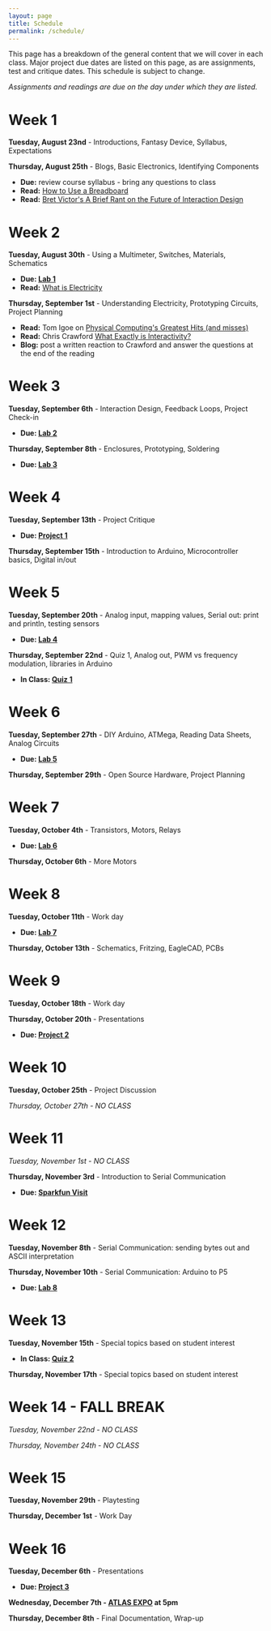 ```yaml
---
layout: page
title: Schedule
permalink: /schedule/
---
```


This page has a breakdown of the general content that we will cover in each class. Major project due dates are listed on this page, as are assignments, test and critique dates. This schedule is subject to change. 

*Assignments and readings are due on the day under which they are listed.*

# Week 1
**Tuesday, August 23nd** - Introductions, Fantasy Device, Syllabus, Expectations

**Thursday, August 25th** - Blogs, Basic Electronics, Identifying Components

+ **Due:** review course syllabus - bring any questions to class
+ **Read:** [How to Use a Breadboard](https://learn.sparkfun.com/tutorials/how-to-use-a-breadboard)
+ **Read:** [Bret Victor's A Brief Rant on the Future of Interaction Design](http://worrydream.com/ABriefRantOnTheFutureOfInteractionDesign/)

# Week 2
**Tuesday, August 30th** - Using a Multimeter, Switches, Materials, Schematics

+ **Due: [Lab 1](/object-fall-16/lab-1)**
+ **Read:** [What is Electricity](https://learn.sparkfun.com/tutorials/what-is-electricity)

**Thursday, September 1st** - Understanding Electricity, Prototyping Circuits, Project Planning

+ **Read:** Tom Igoe on [Physical Computing's Greatest Hits (and misses)](http://www.tigoe.net/blog/category/physicalcomputing/176/)
+ **Read:** Chris Crawford [What Exactly is Interactivity?](http://object.ariellehein.com/readings/theartofinteractivedesign-ch1.pdf)
+ **Blog:** post a written reaction to Crawford and answer the questions at the end of the reading

# Week 3
**Tuesday, September 6th** - Interaction Design, Feedback Loops, Project Check-in

+ **Due: [Lab 2]()**


**Thursday, September 8th** - Enclosures, Prototyping, Soldering

+ **Due: [Lab 3]()**

# Week 4
**Tuesday, September 13th** - Project Critique

+ **Due: [Project 1](/object-fall-16/project-1)** 

**Thursday, September 15th** - Introduction to Arduino, Microcontroller basics, Digital in/out

# Week 5
**Tuesday, September 20th** - Analog input, mapping values, Serial out: print and println, testing sensors

+ **Due: [Lab 4]()**

**Thursday, September 22nd** - Quiz 1, Analog out, PWM vs frequency modulation, libraries in Arduino

+ **In Class: [Quiz 1]()**

# Week 6
**Tuesday, September 27th** - DIY Arduino, ATMega, Reading Data Sheets, Analog Circuits

+ **Due: [Lab 5]()**

**Thursday, September 29th** - Open Source Hardware, Project Planning

# Week 7
**Tuesday, October 4th** - Transistors, Motors, Relays

+ **Due: [Lab 6]()**

**Thursday, October 6th** - More Motors

# Week 8
**Tuesday, October 11th** - Work day

+ **Due: [Lab 7]()**

**Thursday, October 13th** - Schematics, Fritzing, EagleCAD, PCBs

# Week 9
**Tuesday, October 18th** - Work day

**Thursday, October 20th** - Presentations 

+ **Due: [Project 2]()**

# Week 10
**Tuesday, October 25th** - Project Discussion 

*Thursday, October 27th - NO CLASS*

# Week 11
*Tuesday, November 1st - NO CLASS*

**Thursday, November 3rd** - Introduction to Serial Communication

+ **Due: [Sparkfun Visit]()**

# Week 12
**Tuesday, November 8th** - Serial Communication: sending bytes out and ASCII interpretation

**Thursday, November 10th** - Serial Communication: Arduino to P5

+ **Due: [Lab 8]()**

# Week 13
**Tuesday, November 15th** - Special topics based on student interest

+ **In Class: [Quiz 2]()**

**Thursday, November 17th** - Special topics based on student interest

# Week 14 - FALL BREAK
*Tuesday, November 22nd - NO CLASS*

*Thursday, November 24th - NO CLASS*

# Week 15
**Tuesday, November 29th** - Playtesting

**Thursday, December 1st** - Work Day

# Week 16
**Tuesday, December 6th** - Presentations

+ **Due: [Project 3]()**

**Wednesday, December 7th - [ATLAS EXPO]() at 5pm**

**Thursday, December 8th** - Final Documentation, Wrap-up



